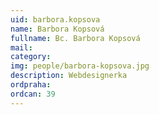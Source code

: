 ```yaml
---
uid: barbora.kopsova
name: Barbora Kopsová
fullname: Bc. Barbora Kopsová
mail: 
category: 
img: people/barbora-kopsova.jpg
description: Webdesignerka
ordpraha: 
ordcan: 39
---
```




